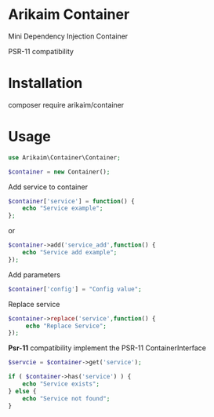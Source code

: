 # Arikaim Container
Mini Dependency Injection Container

PSR-11 compatibility

# Installation
composer require arikaim/container

# Usage 

```php 
use Arikaim\Container\Container;

$container = new Container();
```

Add service to container 
```php 
$container['service'] = function() {
    echo "Service example";
};
```
or 

```php
$container->add('service_add',function() {
    echo "Service add example";
});
```
Add parameters 

```php
$container['config'] = "Config value";
```

Replace service 

```php
$container->replace('service',function() {
     echo "Replace Service";
});
```

**Psr-11** compatibility implement the PSR-11 ContainerInterface

```php
$servcie = $container->get('service');

if ( $container->has('service') ) {
    echo "Service exists";
} else {
    echo "Service not found";
}
```
